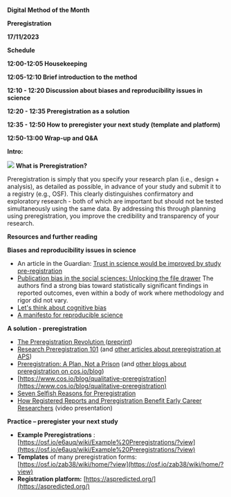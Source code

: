 **Digital Method of the Month**

**Preregistration**

**17/11/2023**

**Schedule**

**12:00-12:05 Housekeeping**

**12:05-12:10 Brief introduction to the method**

**12:10 - 12:20 Discussion about biases and reproducibility issues in science**

**12:20 - 12:35 Preregistration as a solution**

**12:35 - 12:50 How to preregister your next study (template and platform)**

**12:50-13:00 Wrap-up and Q&A**

**Intro:**

![](RackMultipart20220412-4-seeedw_html_f4735a729b0a14ef.png) **What is Preregistration?**

Preregistration is simply that you specify your research plan (i.e., design + analysis), as detailed as possible, in advance of your study and submit it to a registry (e.g., OSF). This clearly distinguishes confirmatory and exploratory research - both of which are important but should not be tested simultaneously using the same data. By addressing this through planning using preregistration, you improve the credibility and transparency of your research.

**Resources and further reading**

**Biases and reproducibility issues in science**

- An article in the Guardian: [Trust in science would be improved by study pre-registration](https://www.theguardian.com/science/blog/2013/jun/05/trust-in-science-study-pre-registration)
- [Publication bias in the social sciences: Unlocking the file drawer](http://science.sciencemag.org/content/345/6203/1502) The authors find a strong bias toward statistically significant findings in reported outcomes, even within a body of work where methodology and rigor did not vary.
- [Let&#39;s think about cognitive bias](http://www.nature.com/news/let-s-think-about-cognitive-bias-1.18520)
- [A manifesto for reproducible science](https://www.nature.com/articles/s41562-016-0021)

**A solution - preregistration**

- [The Preregistration Revolution ](https://www.pnas.org/content/115/11/2600)([preprint](https://osf.io/2dxu5/))
- [Research Preregistration 101](http://www.psychologicalscience.org/observer/research-preregistration-101) (and [other articles about preregistration at APS](https://www.psychologicalscience.org/tag/preregistration))
- [Preregistration: A Plan, Not a Prison](http://cos.io/blog/preregistration-plan-not-prison/) (and [other blogs about preregistration on cos.io/blog](https://cos.io/blog/tag/preregistration/))
- [https://www.cos.io/blog/qualitative-preregistration](https://www.cos.io/blog/qualitative-preregistration)
- [Seven Selfish Reasons for Preregistration](http://www.psychologicalscience.org/observer/seven-selfish-reasons-for-preregistration)
- [How Registered Reports and Preregistration Benefit Early Career Researchers](https://www.youtube.com/watch?v=tnugQLY2Zog) (video presentation)

**Practice – preregister your next study**

- **Example Preregistrations** : [https://osf.io/e6auq/wiki/Example%20Preregistrations/?view](https://osf.io/e6auq/wiki/Example%20Preregistrations/?view)
- **Templates**  of many preregistration forms: [https://osf.io/zab38/wiki/home/?view](https://osf.io/zab38/wiki/home/?view)
- **Registration platform:** [https://aspredicted.org/](https://aspredicted.org/)
